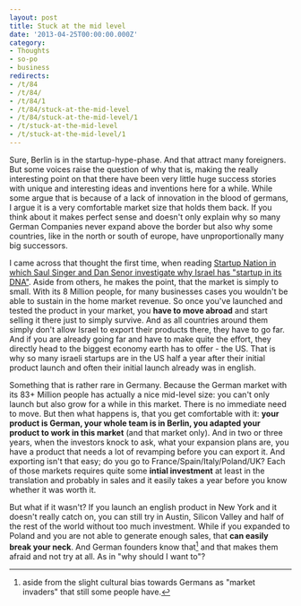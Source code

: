 ```yaml
---
layout: post
title: Stuck at the mid level
date: '2013-04-25T00:00:00.000Z'
category:
- Thoughts
- so-po
- business
redirects:
- /t/84
- /t/84/
- /t/84/1
- /t/84/stuck-at-the-mid-level
- /t/84/stuck-at-the-mid-level/1
- /t/stuck-at-the-mid-level
- /t/stuck-at-the-mid-level/1
---
```




Sure, Berlin is in the startup-hype-phase. And that attract many foreigners. But some voices raise the question of why that is, making the really interesting point on that there have been very little huge success stories with unique and interesting ideas and inventions here for a while. While some argue that is because of a lack of innovation in the blood of germans, I argue it is a very comfortable market size that holds them back. If you think about it makes perfect sense and doesn't only explain why so many German Companies never expand above the border but also why some countries, like in the north or south of europe, have unproportionally many big successors.

I came across that thought the first time, when reading [Startup Nation in which Saul Singer and Dan Senor investigate why Israel has "startup in its DNA"](http://www.amazon.de/gp/product/0446541478/ref=as_li_ss_tl?ie=UTF8&camp=1638&creative=19454&creativeASIN=0446541478&linkCode=as2&tag=diebeschleuni-21). Aside from others, he makes the point, that the market is simply to small. With its 8 Million people, for many businesses cases you wouldn't be able to sustain in the home market revenue. So once you've launched and tested the product in your market, you **have to move abroad** and start selling it there just to simply survive. And as all countries around them simply don't allow Israel to export their products there, they have to go far. And if you are already going far and have to make quite the effort, they directly head to the biggest economy earth has to offer - the US. That is why so many israeli startups are in the US half a year after their initial product launch and often their initial launch already was in english.

Something that is rather rare in Germany. Because the German market with its 83+ Million people has actually a nice mid-level size: you can't only launch but also grow for a while in this market. There is no immediate need to move. But then what happens is, that you get comfortable with it: **your product is German, your whole team is in Berlin, you adapted your product to work in this market** (and that market only). And in two or three years, when the investors knock to ask, what your expansion plans are, you have a product that needs a lot of revamping before you can export it. And exporting isn't that easy; do you go to France/Spain/Italy/Poland/UK? Each of those markets requires quite some **intial investment** at least in the translation and probably in sales and it easily takes a year before you know whether it was worth it.

But what if it wasn't? If you launch an english product in New York and it doesn't really catch on, you can still try in Austin, Silicon Valley and half of the rest of the world without too much investment. While if you expanded to Poland and you are not able to generate enough sales, that **can easily break your neck**. And German founders know that[^fn-1] and that makes them afraid and not try at all. As in "why should I want to"?



[^fn-1]: aside from the slight cultural bias towards Germans as "market invaders" that still some people have.
